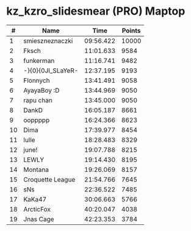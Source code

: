 # kz_kzro_slidesmear (PRO) Maptop

|  # | Name | Time | Points |
|-------------- | -------------- | -------------- | -------------- | 
| 1 | smieszneznaczki | 09:56.422 | 10000 | 
| 2 | Fksch | 11:01.633 | 9584 | 
| 3 | funkerman | 11:16.741 | 9482 | 
| 4 | -}{0}{0JI_SLaYeR- | 12:37.195 | 9193 | 
| 5 | Flonnych | 13:41.491 | 9058 | 
| 6 | AyayaBoy :D | 13:44.969 | 9050 | 
| 7 | rapu chan | 13:45.000 | 9050 | 
| 8 | DankD | 16:05.187 | 8661 | 
| 9 | ooppppp | 16:24.366 | 8623 | 
| 10 | Dima | 17:39.977 | 8454 | 
| 11 | lulle | 18:28.483 | 8329 | 
| 12 | june! | 19:07.788 | 8215 | 
| 13 | LEWLY | 19:14.430 | 8195 | 
| 14 | Montana | 19:26.069 | 8157 | 
| 15 | Croquette League | 21:54.766 | 7645 | 
| 16 | sNs | 22:36.522 | 7485 | 
| 17 | KaKa47 | 30:06.663 | 5766 | 
| 18 | ArcticFox | 40:20.047 | 4038 | 
| 19 | Jnas Cage | 42:23.353 | 3784 | 

